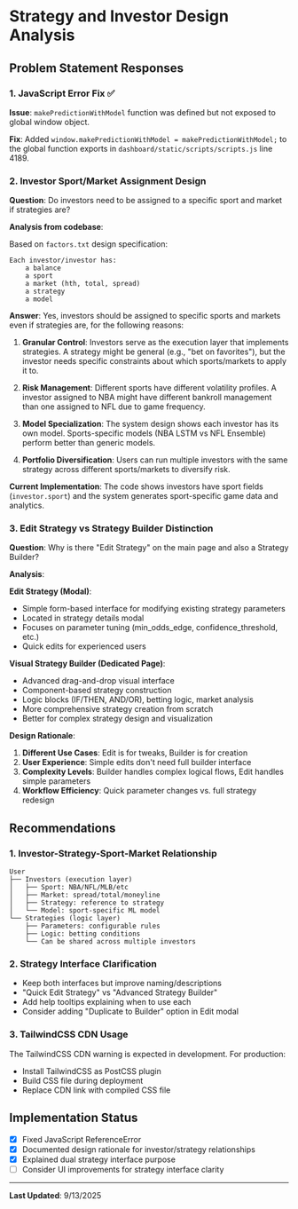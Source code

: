 # Strategy and Investor Design Analysis

## Problem Statement Responses

### 1. JavaScript Error Fix ✅
**Issue**: `makePredictionWithModel` function was defined but not exposed to global window object.

**Fix**: Added `window.makePredictionWithModel = makePredictionWithModel;` to the global function exports in `dashboard/static/scripts/scripts.js` line 4189.

### 2. Investor Sport/Market Assignment Design 

**Question**: Do investors need to be assigned to a specific sport and market if strategies are?

**Analysis from codebase**:

Based on `factors.txt` design specification:
```
Each investor/investor has:
    a balance
    a sport
    a market (hth, total, spread)
    a strategy
    a model
```

**Answer**: Yes, investors should be assigned to specific sports and markets even if strategies are, for the following reasons:

1. **Granular Control**: Investors serve as the execution layer that implements strategies. A strategy might be general (e.g., "bet on favorites"), but the investor needs specific constraints about which sports/markets to apply it to.

2. **Risk Management**: Different sports have different volatility profiles. A investor assigned to NBA might have different bankroll management than one assigned to NFL due to game frequency.

3. **Model Specialization**: The system design shows each investor has its own model. Sports-specific models (NBA LSTM vs NFL Ensemble) perform better than generic models.

4. **Portfolio Diversification**: Users can run multiple investors with the same strategy across different sports/markets to diversify risk.

**Current Implementation**: The code shows investors have sport fields (`investor.sport`) and the system generates sport-specific game data and analytics.

### 3. Edit Strategy vs Strategy Builder Distinction

**Question**: Why is there "Edit Strategy" on the main page and also a Strategy Builder?

**Analysis**:

**Edit Strategy (Modal)**:
- Simple form-based interface for modifying existing strategy parameters
- Located in strategy details modal
- Focuses on parameter tuning (min_odds_edge, confidence_threshold, etc.)
- Quick edits for experienced users

**Visual Strategy Builder (Dedicated Page)**:
- Advanced drag-and-drop visual interface
- Component-based strategy construction
- Logic blocks (IF/THEN, AND/OR), betting logic, market analysis
- More comprehensive strategy creation from scratch
- Better for complex strategy design and visualization

**Design Rationale**:
1. **Different Use Cases**: Edit is for tweaks, Builder is for creation
2. **User Experience**: Simple edits don't need full builder interface
3. **Complexity Levels**: Builder handles complex logical flows, Edit handles simple parameters
4. **Workflow Efficiency**: Quick parameter changes vs. full strategy redesign

## Recommendations

### 1. Investor-Strategy-Sport-Market Relationship
```
User
├── Investors (execution layer)
│   ├── Sport: NBA/NFL/MLB/etc
│   ├── Market: spread/total/moneyline
│   ├── Strategy: reference to strategy
│   └── Model: sport-specific ML model
└── Strategies (logic layer)
    ├── Parameters: configurable rules
    ├── Logic: betting conditions
    └── Can be shared across multiple investors
```

### 2. Strategy Interface Clarification
- Keep both interfaces but improve naming/descriptions
- "Quick Edit Strategy" vs "Advanced Strategy Builder"
- Add help tooltips explaining when to use each
- Consider adding "Duplicate to Builder" option in Edit modal

### 3. TailwindCSS CDN Usage
The TailwindCSS CDN warning is expected in development. For production:
- Install TailwindCSS as PostCSS plugin
- Build CSS file during deployment
- Replace CDN link with compiled CSS file

## Implementation Status
- [x] Fixed JavaScript ReferenceError
- [x] Documented design rationale for investor/strategy relationships
- [x] Explained dual strategy interface purpose
- [ ] Consider UI improvements for strategy interface clarity

---

**Last Updated**: 9/13/2025